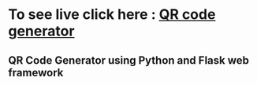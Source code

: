 # To see live click here : [QR code generator](https://khalilmoufa.pythonanywhere.com/)
## QR Code Generator using Python and Flask web framework
